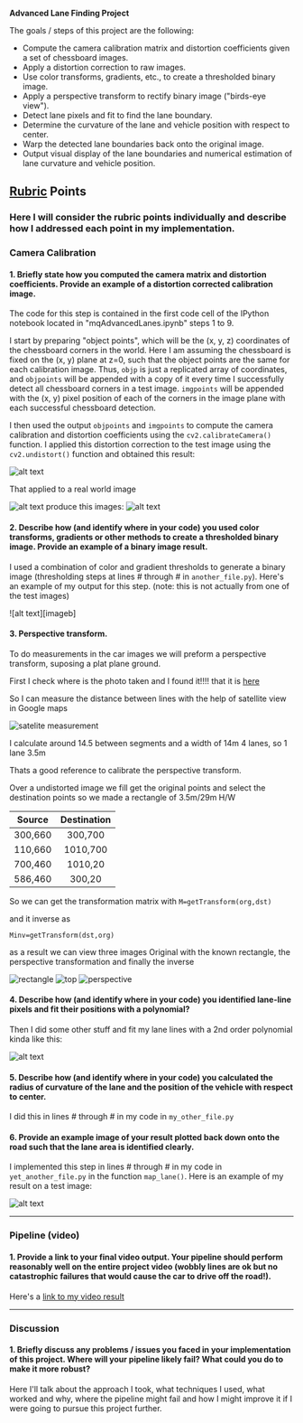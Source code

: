 **Advanced Lane Finding Project**

The goals / steps of this project are the following:

* Compute the camera calibration matrix and distortion coefficients given a set of chessboard images.
* Apply a distortion correction to raw images.
* Use color transforms, gradients, etc., to create a thresholded binary image.
* Apply a perspective transform to rectify binary image ("birds-eye view").
* Detect lane pixels and fit to find the lane boundary.
* Determine the curvature of the lane and vehicle position with respect to center.
* Warp the detected lane boundaries back onto the original image.
* Output visual display of the lane boundaries and numerical estimation of lane curvature and vehicle position.

[//]: # (Image References)

[image1]: ./output_images/undistorted.png "Undistorted"
[image2]: ./test_images/test1.jpg "Road untransformed"
[image3]: ./output_images/undistorted-jpg.jpg "Road Transformed"
[image4]: ./output_images/perspCalImage.jpg "Rectangle"
[image5]: ./output_images/perspTransformed.jpg "Top view"

[image6]: ./output_images/persRestored.jpg "Inverse"
[video1]: ./project_video.mp4 "Video"
[image8]: ./SegmentDistance.png "SegmentDistance"

## [Rubric](https://review.udacity.com/#!/rubrics/571/view) Points

### Here I will consider the rubric points individually and describe how I addressed each point in my implementation.  


### Camera Calibration

#### 1. Briefly state how you computed the camera matrix and distortion coefficients. Provide an example of a distortion corrected calibration image.

The code for this step is contained in the first code cell of the IPython notebook located in "mqAdvancedLanes.ipynb" steps 1 to 9.  

I start by preparing "object points", which will be the (x, y, z) coordinates of the chessboard corners in the world. Here I am assuming the chessboard is fixed on the (x, y) plane at z=0, such that the object points are the same for each calibration image.  Thus, `objp` is just a replicated array of coordinates, and `objpoints` will be appended with a copy of it every time I successfully detect all chessboard corners in a test image.  `imgpoints` will be appended with the (x, y) pixel position of each of the corners in the image plane with each successful chessboard detection.  

I then used the output `objpoints` and `imgpoints` to compute the camera calibration and distortion coefficients using the `cv2.calibrateCamera()` function.  I applied this distortion correction to the test image using the `cv2.undistort()` function and obtained this result:

![alt text][image1]

That applied to a real world image

![alt text][image2]
 produce this images:
![alt text][image3]



#### 2. Describe how (and identify where in your code) you used color transforms, gradients or other methods to create a thresholded binary image.  Provide an example of a binary image result.

I used a combination of color and gradient thresholds to generate a binary image (thresholding steps at lines # through # in `another_file.py`).  Here's an example of my output for this step.  (note: this is not actually from one of the test images)

![alt text][imageb]

#### 3. Perspective transform.

To do measurements in the car images we will preform a perspective transform, suposing a plat plane ground.

First I check where is the photo taken and I found it!!!! that it is [here](https://www.google.es/maps/@37.4398602,-122.2485646,3a,75y,321.74h,82.59t/data=!3m6!1e1!3m4!1sDkPzleAWMIFzyiAlx8VPzw!2e0!7i13312!8i6656?hl=en)

So I can measure the distance between lines with the help of satellite view in Google
maps

![satelite measurement][image8]

I calculate around  14.5 between segments and a width of 14m 4 lanes, so 1 lane 3.5m

Thats a good reference to calibrate the perspective transform.

Over a undistorted image we fill get the original points and select the destination points
so we made a rectangle of 3.5m/29m H/W

|Source|Destination|
|:----:|:---:|
|300,660|300,700|
|110,660|1010,700|
|700,460|1010,20|
|586,460|300,20|


So we can get the transformation matrix with `M=getTransform(org,dst)`

and it inverse as

`Minv=getTransform(dst,org)`


as a result we can view three images Original with the known rectangle, the perspective transformation and finally the inverse

![rectangle][image4]
![top][image5]
![perspective][image6]

#### 4. Describe how (and identify where in your code) you identified lane-line pixels and fit their positions with a polynomial?

Then I did some other stuff and fit my lane lines with a 2nd order polynomial kinda like this:

![alt text][image5]

#### 5. Describe how (and identify where in your code) you calculated the radius of curvature of the lane and the position of the vehicle with respect to center.

I did this in lines # through # in my code in `my_other_file.py`

#### 6. Provide an example image of your result plotted back down onto the road such that the lane area is identified clearly.

I implemented this step in lines # through # in my code in `yet_another_file.py` in the function `map_lane()`.  Here is an example of my result on a test image:

![alt text][image6]

---

### Pipeline (video)

#### 1. Provide a link to your final video output.  Your pipeline should perform reasonably well on the entire project video (wobbly lines are ok but no catastrophic failures that would cause the car to drive off the road!).

Here's a [link to my video result](./project_video.mp4)

---

### Discussion

#### 1. Briefly discuss any problems / issues you faced in your implementation of this project.  Where will your pipeline likely fail?  What could you do to make it more robust?

Here I'll talk about the approach I took, what techniques I used, what worked and why, where the pipeline might fail and how I might improve it if I were going to pursue this project further.  

